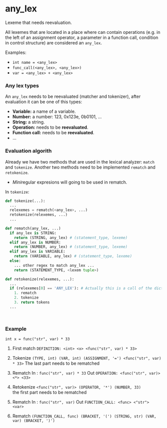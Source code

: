 # any_lex
Lexeme that needs reevaluation.

All lexemes that are located in a place where can contain operations (e.g. in the left of an assignment operator, 
a parameter in a function call, condition in control structure) are considered an `any_lex`.

Examples:

* `int name = <any_lex>`
* `func_call(<any_lex>, <any_lex>)`
* `var = <any_lex> + <any_lex>`

### Any lex types

An `any_lex` needs to be reevaluated (matcher and tokenizer), after evaluation it can be one of this types:

* **Variable:** a name of a variable.
* **Number:** a number: 123, 0x123e, 0b0101, ...
* **String:** a string.
* **Operation:** needs to be **reevaluated**.
* **Function call:** needs to be **reevaluated**.
* ...

### Evaluation algorith

Already we have two methods that are used in the lexical analyzer: `match` and `tokenize`.
Another two methods need to be implemented `rematch` and `retokenize`.

* *Mini*regular expresions will going to be used in rematch.

In `tokenize`:

```python
def tokenize(...):
  ...
  relexemes = rematch(<any_lex>, ...)
  retokenize(relexemes, ...)
  ...

def rematch(any_lex, ...)
  if any_lex is STRING:
    return (STRING, any_lex) # (statement_type, lexeme)
  elif any_lex is NUMBER:
    return (NUMBER, any_lex) # (statement_type, lexeme)
  elif any_lex is VARIABLE:
    return (VARIABLE, any_lex) # (statement_type, lexeme)
  else:
    ... other regex to match any_lex ...
    return (STATEMENT_TYPE, <lexem tuple>)

def retokenize(relexemes, ...):
  ...
  if (relexemes[0] == 'ANY_LEX'): # Actually this is a call of the dictionary of (Statement_types : function)
    1. rematch
    2. tokenize
    3. return tokens
  ...

  
```

### Example

`int x = func("str", var) * 33`

1. First match
   `DEFINITION: <int> <x> <func("str", var) * 33>`

2. Tokenize
  `(TYPE, int) (VAR, int) (ASSIGNMENT, '=') <func("str", var) * 33>` 
  The last part needs to be rematched

3. Rematch
   In :  `func("str", var) * 33`
   Out `OPERATION: <func("str", var)> <*> <33>`

4. Retokenize
   `<func("str", var)> (OPERATOR, '*') (NUMBER, 33)`  
   the first part needs to be rematched

5. Rematch
   In :  `func("str", var)`
   Out `FUNCTION_CALL: <func> <"str"> <var>`

6. Rematch
  `(FUNCTION_CALL, func) (BRACKET, '(') (STRING, str) (VAR, var) (BRACKET, ')') `
